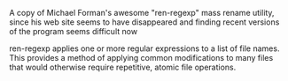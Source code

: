 A copy of Michael Forman's awesome "ren-regexp" mass rename utility, since his
web site seems to have disappeared and finding recent versions of the program
seems difficult now

ren-regexp applies one or more regular expressions to a list of file names.
This provides a method of applying common modifications to many files that
would otherwise require repetitive, atomic file operations.


